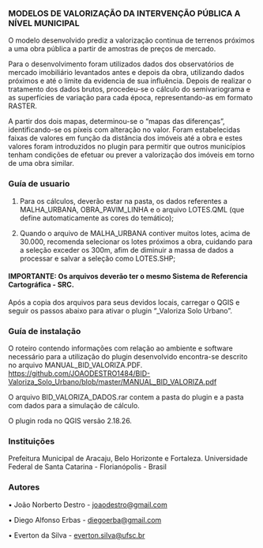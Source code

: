 ### MODELOS DE VALORIZAÇÃO DA INTERVENÇÃO PÚBLICA A NÍVEL MUNICIPAL

O modelo desenvolvido prediz a valorização continua de terrenos próximos a uma obra pública a partir de amostras de preços de mercado. 

Para o desenvolvimento foram utilizados dados dos observatórios de mercado imobiliário levantados antes e depois da obra, utilizando dados próximos e até o limite da evidencia de sua influência.
Depois de realizar o tratamento dos dados brutos, procedeu-se o cálculo do semivariograma e as superfícies de variação para cada época, representando-as em formato RASTER. 

A partir dos dois mapas, determinou-se o “mapas das diferenças”, identificando-se os píxeis com alteração no valor. Foram estabelecidas faixas de valores em função da distância dos imóveis até a obra e estes valores foram introduzidos no plugin para permitir que outros municípios tenham condições de efetuar ou prever a valorização dos imóveis em torno de uma obra similar.

### Guía de usuario

1) Para os cálculos, deverão estar na pasta, os dados referentes a 	MALHA_URBANA, OBRA_PAVIM_LINHA e o arquivo LOTES.QML (que 	define automaticamente as cores do temático);

2) Quando o arquivo de MALHA_URBANA contiver muitos lotes, acima de 	30.000, recomenda selecionar os lotes próximos a obra, cuidando
	 para a seleção exceder os 300m, afim de diminuir a massa de dados
 	a processar e salvar a seleção como LOTES.SHP;

#### IMPORTANTE: Os arquivos deverão ter o mesmo Sistema de Referencia 	Cartográfica - SRC.

Após a copia dos arquivos para seus devidos locais, carregar o QGIS e seguir os passos abaixo para ativar o plugin “_Valoriza Solo Urbano”.


### Guía de instalação

O roteiro contendo informações com relação ao ambiente e software necessário para a utilização do plugin desenvolvido encontra-se descrito no arquivo MANUAL_BID_VALORIZA.PDF. 
https://github.com/JOAODESTRO1484/BID-Valoriza_Solo_Urbano/blob/master/MANUAL_BID_VALORIZA.pdf

O arquivo BID_VALORIZA_DADOS.rar contem a pasta do plugin e a pasta com dados para a simulação de cálculo.

O plugin roda no QGIS versão 2.18.26.

### Instituições
Prefeitura Municipal de Aracaju, Belo Horizonte e Fortaleza.
Universidade Federal de Santa Catarina - Florianópolis - Brasil

### Autores

•	João Norberto Destro - joaodestro@gmail.com

•	Diego Alfonso Erbas - diegoerba@gmail.com

•	Everton da Silva - everton.silva@ufsc.br
